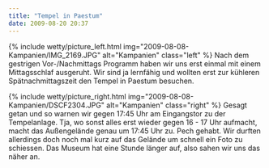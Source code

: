 ```yaml
---
title: "Tempel in Paestum"
date: 2009-08-20 20:37
---
```

{% include wetty/picture_left.html img="2009-08-08-Kampanien/IMG_2169.JPG" alt="Kampanien" class="left" %}
Nach dem gestrigen Vor-/Nachmittags Programm haben wir uns erst einmal mit einem Mittagsschlaf ausgeruht. Wir sind ja lernfähig und wollten erst zur kühleren Spätnachmittagszeit den Tempel in Paestum besuchen.

<!--more-->

{% include wetty/picture_right.html img="2009-08-08-Kampanien/DSCF2304.JPG" alt="Kampanien" class="right" %}
Gesagt getan und so warnen wir gegen 17:45 Uhr am Eingangstor zu der Tempelanlage. Tja, wo sonst alles erst wieder gegen 16 - 17 Uhr aufmacht, macht das Außengelände genau um 17:45 Uhr zu. Pech gehabt. Wir durften allerdings doch noch mal kurz auf das Gelände um schnell ein Foto zu schiessen. Das Museum hat eine Stunde länger auf, also sahen wir uns das näher an.